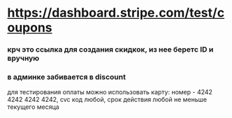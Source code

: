 # https://dashboard.stripe.com/test/coupons
### крч это ссылка для создания скидкок, из нее беретс ID и вручную
### в админке забивается в discount 


для тестирования оплаты можно использовать карту: 
номер - 4242 4242 4242 4242, cvc код любой, срок действия любой не меньше текущего месяца